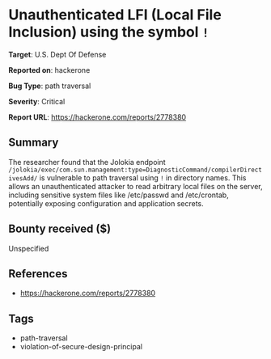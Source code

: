 # Unauthenticated LFI (Local File Inclusion) using the symbol `!`

**Target**: U.S. Dept Of Defense

**Reported on**: hackerone

**Bug Type**: path traversal

**Severity**: Critical

**Report URL**: https://hackerone.com/reports/2778380

## Summary
The researcher found that the Jolokia endpoint `/jolokia/exec/com.sun.management:type=DiagnosticCommand/compilerDirectivesAdd/` is vulnerable to path traversal using `!` in directory names. This allows an unauthenticated attacker to read arbitrary local files on the server, including sensitive system files like /etc/passwd and /etc/crontab, potentially exposing configuration and application secrets.

## Bounty received ($)
Unspecified

## References
- https://hackerone.com/reports/2778380
## Tags
- path-traversal
- violation-of-secure-design-principal
